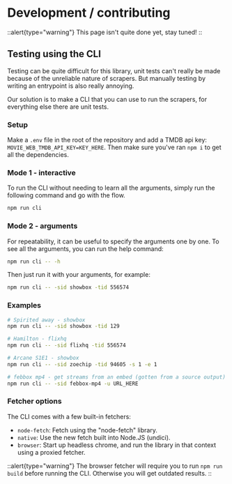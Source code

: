 # Development / contributing

::alert{type="warning"}
This page isn't quite done yet, stay tuned!
::

<!--
TODO
- Development setup
- How to make new sources/embeds (link to the page)
- How to use the fetchers, when to use proxiedFetcher
- How to use the context
-->

## Testing using the CLI

Testing can be quite difficult for this library, unit tests can't really be made because of the unreliable nature of scrapers.
But manually testing by writing an entrypoint is also really annoying.

Our solution is to make a CLI that you can use to run the scrapers, for everything else there are unit tests.

### Setup
Make a `.env` file in the root of the repository and add a TMDB api key: `MOVIE_WEB_TMDB_API_KEY=KEY_HERE`.
Then make sure you've ran `npm i` to get all the dependencies.

### Mode 1 - interactive

To run the CLI without needing to learn all the arguments, simply run the following command and go with the flow.

```sh
npm run cli
```

### Mode 2 - arguments

For repeatability, it can be useful to specify the arguments one by one.
To see all the arguments, you can run the help command:
```sh
npm run cli -- -h
```

Then just run it with your arguments, for example:
```sh
npm run cli -- -sid showbox -tid 556574
```

### Examples

```sh
# Spirited away - showbox
npm run cli -- -sid showbox -tid 129

# Hamilton - flixhq
npm run cli -- -sid flixhq -tid 556574

# Arcane S1E1 - showbox
npm run cli -- -sid zoechip -tid 94605 -s 1 -e 1

# febbox mp4 - get streams from an embed (gotten from a source output)
npm run cli -- -sid febbox-mp4 -u URL_HERE
```

### Fetcher options

The CLI comes with a few built-in fetchers:
 - `node-fetch`: Fetch using the "node-fetch" library.
 - `native`: Use the new fetch built into Node.JS (undici).
 - `browser`: Start up headless chrome, and run the library in that context using a proxied fetcher.

::alert{type="warning"}
The browser fetcher will require you to run `npm run build` before running the CLI. Otherwise you will get outdated results.
::

